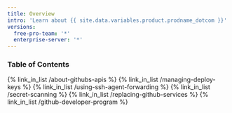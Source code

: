 ```yaml
---
title: Overview
intro: 'Learn about {{ site.data.variables.product.prodname_dotcom }}''s APIs, secure your deployments, and join {{ site.data.variables.product.prodname_dotcom }}''s Developer Program.'
versions:
  free-pro-team: '*'
  enterprise-server: '*'
---
```


### Table of Contents

{% link_in_list /about-githubs-apis %}
{% link_in_list /managing-deploy-keys %}
{% link_in_list /using-ssh-agent-forwarding %}
{% link_in_list /secret-scanning %}
{% link_in_list /replacing-github-services %}
{% link_in_list /github-developer-program %}
